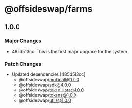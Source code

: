 # @offsideswap/farms

## 1.0.0

### Major Changes

- 485d513cc: This is the first major upgrade for the system

### Patch Changes

- Updated dependencies [485d513cc]
  - @offsideswap/multicall@1.0.0
  - @offsideswap/sdk@4.0.0
  - @offsideswap/token-lists@1.0.0
  - @offsideswap/tokens@1.0.0
  - @offsideswap/utils@1.0.0
